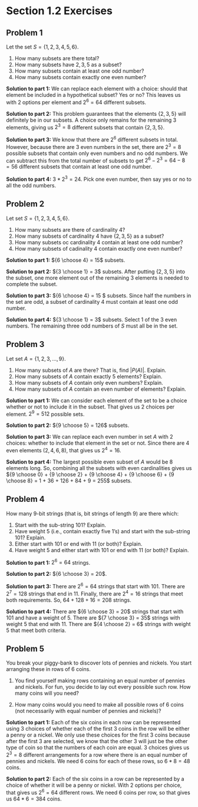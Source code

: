 # Section 1.2 Exercises

## Problem 1

Let the set $S = \{1, 2, 3, 4, 5, 6\}$.

1. How many subsets are there total?
2. How many subsets have ${2, 3, 5}$ as a subset?
3. How many subsets contain at least one odd number?
4. How many subsets contain exactly one even number?

**Solution to part 1:** We can replace each element with a choice: should that element be included in a hypothetical subset? Yes or no? This leaves us with 2 options per element and $2^6=64$ different subsets.

**Solution to part 2:** This problem guarantees that the elements $\{2, 3, 5\}$ will definitely be in our subsets. A choice only remains for the remaining 3 elements, giving us $2^3=8$ different subsets that contain $\{2, 3, 5\}$.

**Solution to part 3:** We know that there are $2^6$ different subsets in total. However, because there are 3 even numbers in the set, there are $2^3=8$ possible subsets that contain only even numbers and no odd numbers. We can subtract this from the total number of subsets to get $2^6-2^3=64-8=56$ different subsets that contain at least one odd number.

**Solution to part 4:** $3*2^3 = 24$. Pick one even number, then say yes or no to all the odd numbers.

## Problem 2

Let set $S = \{1,2,3,4,5,6\}$.

1. How many subsets are there of cardinality 4?
2. How many subsets of cardinality 4 have $\{2,3,5\}$ as a subset?
3. How many subsets oc cardinality 4 contain at least one odd number?
4. How many subsets of cadinality 4 contain exactly one even number?

**Solution to part 1:** ${6 \choose 4} = 15$ subsets.

**Solution to part 2:** ${3 \choose 1} = 3$ subsets. After putting $\{2,3,5\}$ into the subset, one more element out of the remaining 3 elements is needed to complete the subset.

**Solution to part 3:** ${6 \choose 4} = 15 $ subsets. Since half the numbers in the set are odd, a subset of cardinality 4 must contain at least one odd number.

**Solution to part 4:** ${3 \choose 1} = 3$ subsets. Select 1 of the 3 even numbers. The remaining three odd numbers of $S$ must all be in the set.

## Problem 3

Let set $A = \{1,2,3,...,9\}$.

1. How many subsets of $A$ are there? That is, find $|P(A)|.$ Explain.
2. How many subsets of $A$ contain exactly 5 elements? Explain.
3. How many subsets of $A$ contain only even numbers? Explain.
4. How many subsets of $A$ contain an even number of elements? Explain.

**Solution to part 1:** We can consider each element of the set to be a choice whether or not to include it in the subset. That gives us 2 choices per element. $2^9 = 512$ possible sets.

**Solution to part 2:** ${9 \choose 5} = 126$ subsets.

**Solution to part 3:** We can replace each even number in set $A$ with 2 choices: whether to include that element in the set or not. Since there are 4 even elements ($2,4,6,8$), that gives us $2^4 = 16$.

**Solution to part 4:** The largest possible even subset of $A$ would be 8 elements long. So, combining all the subsets with even cardinalities gives us ${9 \choose 0} + {9 \choose 2} + {9 \choose 4} + {9 \choose 6} + {9 \choose 8} = 1 + 36 + 126 + 84 + 9 = 255$ subsets.

## Problem 4

How many 9-bit strings (that is, bit strings of length 9) are there which:

1. Start with the sub-string 101? Explain.
2. Have weight 5 (i.e., contain exactly five 1’s) and start with the sub-string 101? Explain.
3. Either start with 101 or end with 11 (or both)? Explain.
4. Have weight 5 and either start with 101 or end with 11 (or both)? Explain.

**Solution to part 1:** $2^6 = 64$ strings.

**Solution to part 2:** ${6 \choose 3} = 20$.

**Solution to part 3:** There are $2^6 = 64$ strings that start with 101. There are $2^7 = 128$ strings that end in 11. Finally, there are $2^4 = 16$ strings that meet both requirements. So, $64+128+16=208$ strings.

**Solution to part 4:** There are ${6 \choose 3} = 20$ strings that start with 101 and have a weight of 5. There are ${7 \choose 3} = 35$ strings with weight 5 that end with 11. There are ${4 \choose 2} = 6$ strings with weight 5 that meet both criteria.

## Problem 5

You break your piggy-bank to discover lots of pennies and nickels. You start arranging these in rows of 6 coins.

1. You find yourself making rows containing an equal number of pennies and nickels. For fun, you decide to lay out every possible such row. How many coins will you need?

2. How many coins would you need to make all possible rows of 6 coins (not necessarily with equal number of pennies and nickels)?

**Solution to part 1:** Each of the six coins in each row can be represented using 3 choices of whether each of the first 3 coins in the row will be either a penny or a nickel. We only use these choices for the first 3 coins because after the first 3 are selected, we know that the other 3 will just be the other type of coin so that the numbers of each coin are equal. 3 choices gives us $2^3 = 8$ different arrangements for a row where there is an equal number of pennies and nickels. We need 6 coins for each of these rows, so $6*8=48$ coins.

**Solution to part 2:** Each of the six coins in a row can be represented by a choice of whether it will be a penny or nickel. With 2 options per choice, that gives us $2^6=64$ different rows. We need 6 coins per row, so that gives us $64*6=384$ coins.
